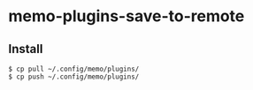 # memo-plugins-save-to-remote

## Install
```
$ cp pull ~/.config/memo/plugins/
$ cp push ~/.config/memo/plugins/
```
